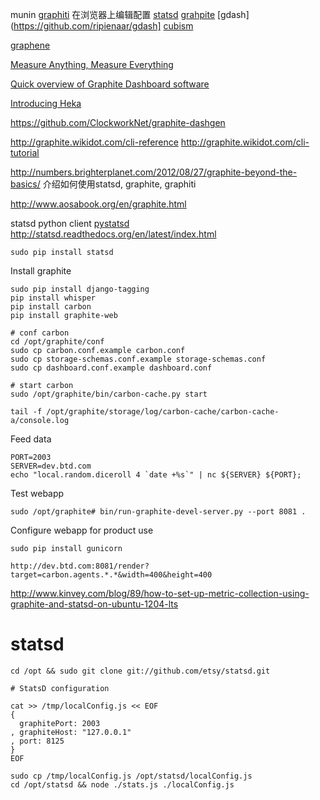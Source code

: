 munin
[graphiti](https://github.com/paperlesspost/graphiti)
	在浏览器上编辑配置
[statsd](https://github.com/etsy/statsd)
[grahpite](http://graphite.wikidot.com/)
[gdash](https://github.com/ripienaar/gdash]
[cubism](http://square.github.com/cubism/)

[graphene](https://github.com/jondot/graphene)

[Measure Anything, Measure Everything](http://codeascraft.etsy.com/2011/02/15/measure-anything-measure-everything/)

[Quick overview of Graphite Dashboard software](http://www.jilles.net/perma/2012/11/01/quick-overview-of-graphite-dashboard-software/)

[Introducing Heka](http://blog.mozilla.org/services/2013/04/30/introducing-heka/)

https://github.com/ClockworkNet/graphite-dashgen

http://graphite.wikidot.com/cli-reference
http://graphite.wikidot.com/cli-tutorial

http://numbers.brighterplanet.com/2012/08/27/graphite-beyond-the-basics/
	介绍如何使用statsd, graphite, graphiti

http://www.aosabook.org/en/graphite.html

statsd python client
[pystatsd](https://github.com/jsocol/pystatsd)
http://statsd.readthedocs.org/en/latest/index.html

	sudo pip install statsd


Install graphite

	sudo pip install django-tagging
	pip install whisper
	pip install carbon
	pip install graphite-web

	# conf carbon
	cd /opt/graphite/conf
	sudo cp carbon.conf.example carbon.conf
	sudo cp storage-schemas.conf.example storage-schemas.conf
	sudo cp dashboard.conf.example dashboard.conf
	
	# start carbon
	sudo /opt/graphite/bin/carbon-cache.py start

	tail -f /opt/graphite/storage/log/carbon-cache/carbon-cache-a/console.log

Feed data

	PORT=2003
	SERVER=dev.btd.com
	echo "local.random.diceroll 4 `date +%s`" | nc ${SERVER} ${PORT};

Test webapp

	sudo /opt/graphite# bin/run-graphite-devel-server.py --port 8081 .

Configure webapp for product use

	sudo pip install gunicorn

	http://dev.btd.com:8081/render?target=carbon.agents.*.*&width=400&height=400


http://www.kinvey.com/blog/89/how-to-set-up-metric-collection-using-graphite-and-statsd-on-ubuntu-1204-lts

# statsd

	cd /opt && sudo git clone git://github.com/etsy/statsd.git
 
	# StatsD configuration

	cat >> /tmp/localConfig.js << EOF
	{
	  graphitePort: 2003
	, graphiteHost: "127.0.0.1"
	, port: 8125
	}
	EOF
	 
	sudo cp /tmp/localConfig.js /opt/statsd/localConfig.js
	cd /opt/statsd && node ./stats.js ./localConfig.js
